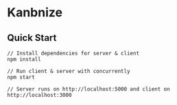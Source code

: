 # Kanbnize 


## Quick Start

```
// Install dependencies for server & client
npm install 

// Run client & server with concurrently
npm start

// Server runs on http://localhost:5000 and client on http://localhost:3000

```

